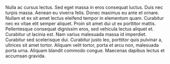 ---
---
Nulla ac cursus lectus. Sed eget massa in eros consequat luctus. Duis nec turpis massa. Aenean eu viverra felis. Donec maximus eu ante et ornare. Nullam et ex sit amet lectus eleifend tempor in elementum quam. Curabitur nec ex vitae elit semper aliquet. Proin sit amet dui ut ex porttitor mattis. Pellentesque consequat dignissim eros, sed vehicula lectus aliquet et. Curabitur ut lacinia est. Nam varius malesuada massa id imperdiet. Curabitur sed scelerisque dui. Curabitur justo leo, porttitor quis pulvinar a, ultrices sit amet tortor. Aliquam velit tortor, porta et arcu non, malesuada porta urna. Aliquam blandit commodo congue. Maecenas dapibus lectus et accumsan gravida. 